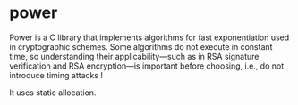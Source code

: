 # power
Power is a C library that implements algorithms for fast exponentiation used in cryptographic schemes. Some algorithms do not execute in constant time, so understanding their applicability—such as in RSA signature verification and RSA encryption—is important before choosing, i.e., do not introduce timing attacks ! 

It uses static allocation.
